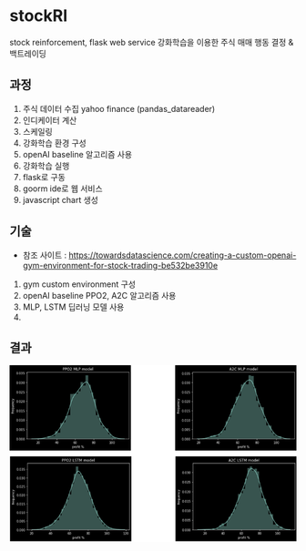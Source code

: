 # stockRl
stock reinforcement, flask web service
강화학습을 이용한 주식 매매 행동 결정 & 백트레이딩
## 과정
1. 주식 데이터 수집 yahoo finance (pandas_datareader)
2. 인디케이터 계산
3. 스케일링
4. 강화학습 환경 구성
5. openAI baseline 알고리즘 사용
6. 강화학습 실행
7. flask로 구동
8. goorm ide로 웹 서비스 
9. javascript chart 생성
## 기술
* 참조 사이트 : https://towardsdatascience.com/creating-a-custom-openai-gym-environment-for-stock-trading-be532be3910e
1. gym custom environment 구성
2. openAI baseline PPO2, A2C 알고리즘 사용
3. MLP, LSTM 딥러닝 모델 사용
4. 
## 결과
![profit](/./results/profit.png)

